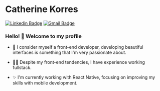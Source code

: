 
# Catherine Korres 

[![Linkedin Badge](https://img.shields.io/badge/-catherinekorres-blue?style=flat-square&logo=Linkedin&logoColor=white&link=https://www.linkedin.com/in/catherinekorres/)](https://www.linkedin.com/in/catherinekorres/) [![Gmail Badge](https://img.shields.io/badge/-catherine@catherinekorres.dev-c14438?style=flat-square&logo=Gmail&logoColor=white&link=mailto:catherine@catherinekorres.dev)](mailto:catherine@catherinekorres.dev)

### Hello! 👋 Welcome to my profile


- :sparkling_heart: I consider myself a front-end developer, developing beautiful interfaces is something that I'm very passionate about.

 - :woman_technologist: Despite my front-end tendencies, I have experience working fullstack.
 
 - ✨ I'm currently working with React Native, focusing on improving my skills with mobile development.
